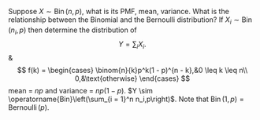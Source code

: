 Suppose $X \sim \operatorname{Bin}(n, p)$, what is its PMF, mean, variance. What is the relationship between the Binomial and the Bernoulli distribution? If $X_i \sim \operatorname{Bin}(n_i, p)$ then determine the distribution of
$$
Y = \sum_i X_i.
$$
&
$$
f(k) = \begin{cases}
\binom{n}{k}p^k(1 - p)^{n - k},&0 \leq k \leq n\\
0,&\text{otherwise}
\end{cases}
$$
mean = $np$ and variance = $np(1 - p)$. $Y \sim \operatorname{Bin}\left(\sum_{i = 1}^n n_i,p\right)$. Note that $\operatorname{Bin}(1, p) = \operatorname{Bernoulli}(p)$.
<!--SR:!2023-05-09,2,170-->